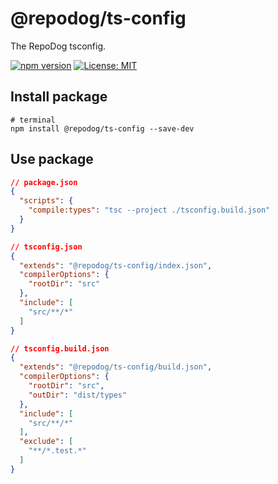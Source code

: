 # @repodog/ts-config

The RepoDog tsconfig.

[![npm version](https://badge.fury.io/js/%40repodog%2Fts-config.svg)](https://badge.fury.io/js/%40repodog%2Fts-config)
[![License: MIT](https://img.shields.io/badge/License-MIT-yellow.svg)](LICENSE)

## Install package

```shell
# terminal
npm install @repodog/ts-config --save-dev
```

## Use package

```json
// package.json
{
  "scripts": {
    "compile:types": "tsc --project ./tsconfig.build.json"
  }
}
```

```json
// tsconfig.json
{
  "extends": "@repodog/ts-config/index.json",
  "compilerOptions": {
    "rootDir": "src"
  },
  "include": [
    "src/**/*"
  ]
}
```

```json
// tsconfig.build.json
{
  "extends": "@repodog/ts-config/build.json",
  "compilerOptions": {
    "rootDir": "src",
    "outDir": "dist/types"
  },
  "include": [
    "src/**/*"
  ],
  "exclude": [
    "**/*.test.*"
  ]
}
```

